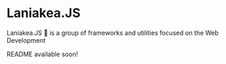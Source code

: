 # Laniakea.JS
Laniakea.JS 🌌 is a group of frameworks and utilities focused on the Web Development

README available soon!
